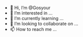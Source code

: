 - 👋 Hi, I’m @Gosyour
- 👀 I’m interested in ...
- 🌱 I’m currently learning ...
- 💞️ I’m looking to collaborate on ...
- 📫 How to reach me ...

<!---
Gosyour/Gosyour is a ✨ special ✨ repository because its `README.md` (this file) appears on your GitHub profile.
You can click the Preview link to take a look at your changes.
--->
